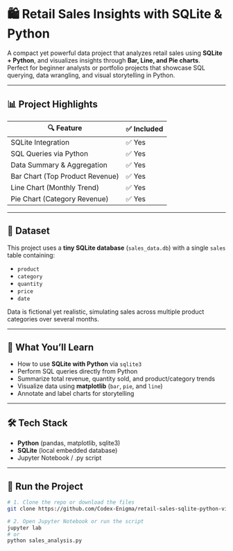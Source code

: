 # 🛍️ Retail Sales Insights with SQLite & Python

A compact yet powerful data project that analyzes retail sales using **SQLite + Python**, and visualizes insights through **Bar, Line, and Pie charts**.  
Perfect for beginner analysts or portfolio projects that showcase SQL querying, data wrangling, and visual storytelling in Python.

---

## 📊 Project Highlights

| 🔍 Feature                      | ✅ Included |
|-------------------------------|-------------|
| SQLite Integration             | ✅ Yes       |
| SQL Queries via Python         | ✅ Yes       |
| Data Summary & Aggregation     | ✅ Yes       |
| Bar Chart (Top Product Revenue)| ✅ Yes       |
| Line Chart (Monthly Trend)     | ✅ Yes       |
| Pie Chart (Category Revenue)   | ✅ Yes       |

---

## 📁 Dataset

This project uses a **tiny SQLite database** (`sales_data.db`) with a single `sales` table containing:

- `product`
- `category`
- `quantity`
- `price`
- `date`

Data is fictional yet realistic, simulating sales across multiple product categories over several months.

---

## 🧠 What You’ll Learn

- How to use **SQLite with Python** via `sqlite3`
- Perform SQL queries directly from Python
- Summarize total revenue, quantity sold, and product/category trends
- Visualize data using **matplotlib** (`bar`, `pie`, and `line`)
- Annotate and label charts for storytelling

---

## 🛠️ Tech Stack

- **Python** (pandas, matplotlib, sqlite3)
- **SQLite** (local embedded database)
- Jupyter Notebook / .py script

---

## 🚀 Run the Project

```bash
# 1. Clone the repo or download the files
git clone https://github.com/Codex-Enigma/retail-sales-sqlite-python-visuals.git

# 2. Open Jupyter Notebook or run the script
jupyter lab
# or
python sales_analysis.py
